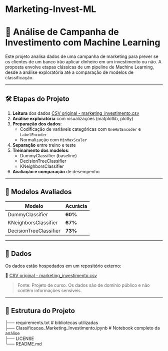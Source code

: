 # Marketing-Invest-ML
# 💼 Análise de Campanha de Investimento com Machine Learning

Este projeto analisa dados de uma campanha de marketing para prever se os clientes de um banco irão aplicar dinheiro em um investimento ou não. A proposta envolve etapas clássicas de um pipeline de Machine Learning, desde a análise exploratória até a comparação de modelos de classificação.

---

## 🛠️ Etapas do Projeto

1. **Leitura** dos dados [CSV original - marketing_investimento.csv](https://raw.githubusercontent.com/PJbourne/Data_Science_course/refs/heads/main/marketing_investimento%20-%20marketing_investimento.csv)
2. **Análise exploratória** com visualizações (matplotlib, plotly)
3. **Preparação dos dados**:
   - Codificação de variáveis categóricas com `OneHotEncoder` e `LabelEncoder`
   - Normalização com `MinMaxScaler`
4. **Separação** entre treino e teste
5. **Treinamento dos modelos**:
   - DummyClassifier (baseline)
   - DecisionTreeClassifier
   - KNeighborsClassifier
6. **Avaliação e comparação** de desempenho

---

## 🧠 Modelos Avaliados

| Modelo                 | Acurácia |
|------------------------|----------|
| DummyClassifier        | **60%**  |
| KNeighborsClassifier   | **67%**  |
| DecisionTreeClassifier | **73%**  |

---

## 📂 Dados

Os dados estão hospedados em um repositório externo:

🔗 [CSV original - marketing_investimento.csv](https://raw.githubusercontent.com/PJbourne/Data_Science_course/refs/heads/main/marketing_investimento%20-%20marketing_investimento.csv)

> Fonte: Projeto de curso. Os dados são de domínio público e não contêm informações sensíveis.

---

## 📁 Estrutura do Projeto
├── requirements.txt # bibliotecas utilizadas   
├── Classificacao_Marketing_Investimento.ipynb # Notebook completo da análise   
├── LICENSE   
└── README.md   
